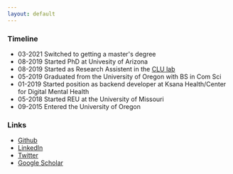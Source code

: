 ```yaml
---
layout: default
---
```

### Timeline

*  03-2021 Switched to getting a master's degree
*  08-2019 Started PhD at Univesity of Arizona 
*  08-2019 Started as Research Assistent in the [CLU lab](http://clulab.cs.arizona.edu/)
*  05-2019 Graduated from the University of Oregon with BS in Com Sci
*  01-2019 Started position as backend developer at Ksana Health/Center for Digital Mental Health
*  05-2018 Started REU at the University of Missouri
*  09-2015 Entered the University of Oregon

### Links

* [Github](https://github.com/pelovett)
* [LinkedIn](https://www.linkedin.com/in/peter-lovett/)
* [Twitter](https://twitter.com/petermlovett)
* [Google Scholar](https://scholar.google.com/citations?hl=en&user=u_2O_hAAAAAJ)

